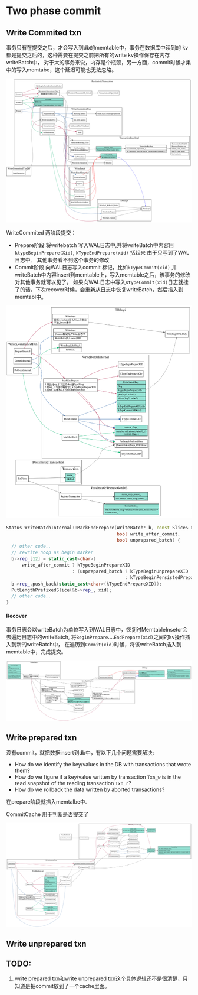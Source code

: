 # Two phase commit

## Write Commited txn

事务只有在提交之后，才会写入到db的memtable中，事务在数据库中读到的
kv都是提交之后的，这种需要在提交之前把所有的write kv操作保存在内存writeBatch中，
对于大的事务来说，内存是个瓶颈，另一方面，commit时候才集中的写入memtabe，这个延迟可能也无法忽略。

![write commited](./write-committed.svg)

WriteCommited 两阶段提交：

* Prepare阶段 将writebatch 写入WAL日志中,并将writeBatch中内容用`ktypeBeginPrepare(Xid)`, `kTypeEndPrepare(xid)` 括起来
由于只写到了WAL日志中,　其他事务看不到这个事务的修改
* Commit阶段 向WAL日志写入commit 标记，比如`kTypeCommit(xid)` 并writeBatch中内容insert到memtable上，写入memtable之后，该事务的修改对其他事务就可以见了。
如果向WAL日志中写入`KtypeCommit(xid)`日志就挂了的话，下次recover时候，会重新从日志中恢复writeBatch，然后插入到memtabl中。


![two-phase-commit-write-batch](./two-phase-commit-write-batch.svg)

```cpp
Status WriteBatchInternal::MarkEndPrepare(WriteBatch* b, const Slice& xid,
                                          bool write_after_commit,
                                          bool unprepared_batch) {
  // other code..
  // rewrite noop as begin marker
  b->rep_[12] = static_cast<char>(
      write_after_commit ? kTypeBeginPrepareXID
                         : (unprepared_batch ? kTypeBeginUnprepareXID
                                             : kTypeBeginPersistedPrepareXID));
  b->rep_.push_back(static_cast<char>(kTypeEndPrepareXID));
  PutLengthPrefixedSlice(&b->rep_, xid);
  // other code..
}
```

#### Recover
事务日志会以writeBatch为单位写入到WAL日志中，恢复时MemtableInsetor会去遍历日志中的writeBatch,
将`BeginPrepare`....`EndPrepare(xid)`之间的kv操作插入到新的writeBatch中，
在遍历到`Commit(xid)`时候，将该writeBatch插入到memtable中，完成提交。

![two phase commit recover](./two-phase-commit-recover.svg)

## Write prepared txn

没有commit，就把数据insert到db中，有以下几个问题需要解决:

* How do we identify the key/values in the DB with transactions that wrote them?
* How do we figure if a key/value written by transaction `Txn_w` is in the read snapshot of the reading transaction `Txn_r`?
* How do we rollback the data written by aborted transactions?

在prepare阶段就插入memtalbe中.

CommitCache 用于判断是否提交了

![write unprepared](./two-phase-commit-write-preparedtxn.svg)


## Write unprepared txn

## TODO:
1. write prepared txn和write unprepared txn这个具体逻辑还不是很清楚，只知道是把commit放到了一个cache里面。


